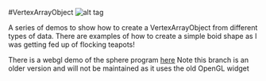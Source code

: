 #VertexArrayObject
![alt tag](http://nccastaff.bournemouth.ac.uk/jmacey/GraphicsLib/Demos/VAO.png)

A series of demos to show how to create a VertexArrayObject from different types of data. There are examples of how to create a simple boid shape as I was getting fed up of flocking teapots!

There is a webgl demo of the sphere program [here](http://nccastaff.bournemouth.ac.uk/jmacey/WebGL/VAO1/)
Note this branch is an older version and will not be maintained as it uses the old OpenGL widget
